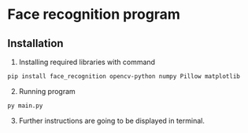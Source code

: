 # Face recognition program

## Installation

1. Installing required libraries with command 
```bash
pip install face_recognition opencv-python numpy Pillow matplotlib
```
2. Running program
```bash
py main.py
```
3. Further instructions are going to be displayed in terminal.
